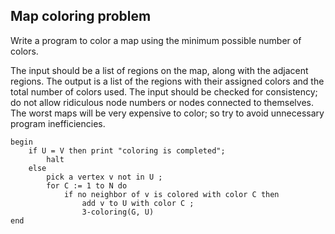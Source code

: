 ## Map coloring problem

Write a program to color a map using the minimum possible number of colors.

The input should be a list of regions on the map, along with the adjacent regions. The output is a list
of the regions with their assigned colors and the total number of colors used. The input should be checked
for consistency; do not allow ridiculous node numbers or nodes connected to themselves. The worst maps will
be very expensive to color; so try to avoid unnecessary program inefficiencies.


```
begin
    if U = V then print "coloring is completed";
        halt
    else
        pick a vertex v not in U ;
        for C := 1 to N do
            if no neighbor of v is colored with color C then
                add v to U with color C ;
                3-coloring(G, U)
end
```    